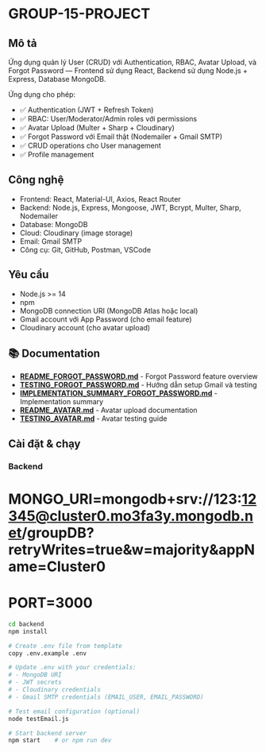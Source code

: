 # GROUP-15-PROJECT

## Mô tả
Ứng dụng quản lý User (CRUD) với Authentication, RBAC, Avatar Upload, và Forgot Password — Frontend sử dụng React, Backend sử dụng Node.js + Express, Database MongoDB.

Ứng dụng cho phép:
- ✅ Authentication (JWT + Refresh Token)
- ✅ RBAC: User/Moderator/Admin roles với permissions
- ✅ Avatar Upload (Multer + Sharp + Cloudinary)
- ✅ Forgot Password với Email thật (Nodemailer + Gmail SMTP)
- ✅ CRUD operations cho User management
- ✅ Profile management

## Công nghệ
- Frontend: React, Material-UI, Axios, React Router
- Backend: Node.js, Express, Mongoose, JWT, Bcrypt, Multer, Sharp, Nodemailer
- Database: MongoDB
- Cloud: Cloudinary (image storage)
- Email: Gmail SMTP
- Công cụ: Git, GitHub, Postman, VSCode

## Yêu cầu
- Node.js >= 14
- npm
- MongoDB connection URI (MongoDB Atlas hoặc local)
- Gmail account với App Password (cho email feature)
- Cloudinary account (cho avatar upload)

## 📚 Documentation

- **[README_FORGOT_PASSWORD.md](README_FORGOT_PASSWORD.md)** - Forgot Password feature overview
- **[TESTING_FORGOT_PASSWORD.md](TESTING_FORGOT_PASSWORD.md)** - Hướng dẫn setup Gmail và testing
- **[IMPLEMENTATION_SUMMARY_FORGOT_PASSWORD.md](IMPLEMENTATION_SUMMARY_FORGOT_PASSWORD.md)** - Implementation summary
- **[README_AVATAR.md](README_AVATAR.md)** - Avatar upload documentation
- **[TESTING_AVATAR.md](TESTING_AVATAR.md)** - Avatar testing guide

## Cài đặt & chạy

### Backend
# MONGO_URI=mongodb+srv://123:12345@cluster0.mo3fa3y.mongodb.net/groupDB?retryWrites=true&w=majority&appName=Cluster0
# PORT=3000
```bash
cd backend
npm install

# Create .env file from template
copy .env.example .env

# Update .env with your credentials:
# - MongoDB URI
# - JWT secrets
# - Cloudinary credentials
# - Gmail SMTP credentials (EMAIL_USER, EMAIL_PASSWORD)

# Test email configuration (optional)
node testEmail.js

# Start backend server
npm start    # or npm run dev
